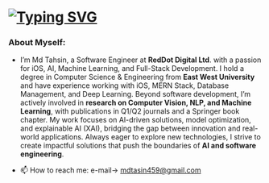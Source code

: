 #  [![Typing SVG](https://readme-typing-svg.herokuapp.com?color=%23F727A9&lines=Hi+there%2C+I'm+Tahsin)](https://git.io/typing-svg)

### About Myself:

- I’m Md Tahsin, a Software Engineer at **RedDot Digital Ltd**. with a passion for iOS, AI, Machine Learning, and Full-Stack Development. I hold a degree in Computer Science & Engineering from **East West University** and have experience working with iOS, MERN Stack, Database Management, and Deep Learning. Beyond software development, I’m actively involved in **research on Computer Vision, NLP, and Machine Learning**, with publications in Q1/Q2 journals and a Springer book chapter. My work focuses on AI-driven solutions, model optimization, and explainable AI (XAI), bridging the gap between innovation and real-world applications. Always eager to explore new technologies, I strive to create impactful solutions that push the boundaries of **AI and software engineering**.
  
- 📫 How to reach me:
  e-mail-> mdtasin459@gmail.com




